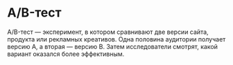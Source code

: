 # A/B-тест

A/B-тест — эксперимент, в котором сравнивают две версии сайта, продукта или рекламных креативов. Одна половина аудитории получает версию A, а вторая — версию B. Затем исследователи смотрят, какой вариант оказался более эффективным.
